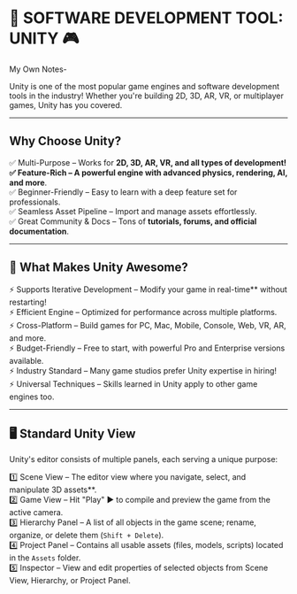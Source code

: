 # 🚀 SOFTWARE DEVELOPMENT TOOL: UNITY 🎮  
My Own Notes-

Unity is one of the most popular game engines and software development tools in the industry! Whether you're building 2D, 3D, AR, VR, or multiplayer games, Unity has you covered.  

---

## Why Choose Unity?  

✅ Multi-Purpose – Works for **2D, 3D, AR, VR, and all types of development!  
✅ Feature-Rich – A powerful engine with advanced physics, rendering, AI, and more**.  
✅ Beginner-Friendly – Easy to learn with a deep feature set for professionals.  
✅ Seamless Asset Pipeline – Import and manage assets effortlessly.  
✅ Great Community & Docs – Tons of **tutorials, forums, and official documentation**.  

---

## 🎯 What Makes Unity Awesome?  

⚡ Supports Iterative Development – Modify your game in real-time** without restarting!  
⚡ Efficient Engine – Optimized for performance across multiple platforms.  
⚡ Cross-Platform – Build games for PC, Mac, Mobile, Console, Web, VR, AR, and more.  
⚡ Budget-Friendly – Free to start, with powerful Pro and Enterprise versions available.  
⚡ Industry Standard – Many game studios prefer Unity expertise in hiring!  
⚡ Universal Techniques – Skills learned in Unity apply to other game engines too.  

---

## 🖥️ Standard Unity View 

Unity's editor consists of multiple panels, each serving a unique purpose:  

1️⃣  Scene View – The editor view where you navigate, select, and manipulate 3D assets**.  
2️⃣  Game View – Hit "Play" ▶ to compile and preview the game from the active camera.  
3️⃣  Hierarchy Panel – A list of all objects in the game scene; rename, organize, or delete them (`Shift + Delete`).  
4️⃣  Project Panel – Contains all usable assets (files, models, scripts) located in the `Assets` folder.  
5️⃣  Inspector – View and edit properties of selected objects from Scene View, Hierarchy, or Project Panel.  

